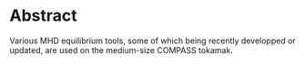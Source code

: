 # Abstract
Various MHD equilibrium tools, some of which being recently developped or updated, are used on the medium-size COMPASS tokamak.